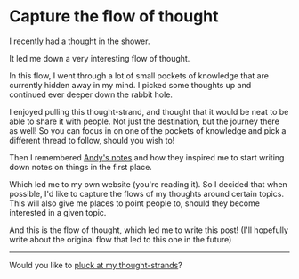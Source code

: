 # Capture the flow of thought

I recently had a thought in the shower. 

It led me down a very interesting flow of thought.

In this flow, I went through a lot of small pockets of knowledge that are currently hidden away in my mind. I picked some thoughts up and continued ever deeper down the rabbit hole.

I enjoyed pulling this thought-strand, and thought that it would be neat to be able to share it with people. Not just the destination, but the journey there as well!
So you can focus in on one of the pockets of knowledge and pick a different thread to follow, should you wish to!

Then I remembered [Andy's notes](https://notes.andymatuschak.org/About_these_notes) and how they inspired me to start writing down notes on things in the first place.

Which led me to my own website (you're reading it). So I decided that when possible, I'd like to capture the flows of my thoughts around certain topics. This will also give me places to point people to,
should they become interested in a given topic.

And this is the flow of thought, which led me to write this post!
(I'll hopefully write about the original flow that led to this one in the future)

---

Would you like to [pluck at my thought-strands](/garden)?